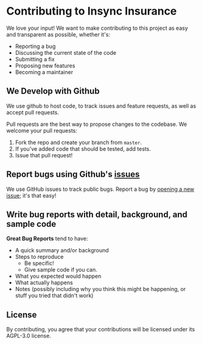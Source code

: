 # Contributing to Insync Insurance
We love your input! We want to make contributing to this project as easy and transparent as possible, whether it's:

- Reporting a bug
- Discussing the current state of the code
- Submitting a fix
- Proposing new features
- Becoming a maintainer

## We Develop with Github
We use github to host code, to track issues and feature requests, as well as accept pull requests.

Pull requests are the best way to propose changes to the codebase. We welcome your pull requests:

1. Fork the repo and create your branch from `master`.
2. If you've added code that should be tested, add tests.
3. Issue that pull request!

## Report bugs using Github's [issues](https://github.com/insyncinsurance/insyncinsurance/issues)
We use GitHub issues to track public bugs. Report a bug by [opening a new issue](); it's that easy!

## Write bug reports with detail, background, and sample code

**Great Bug Reports** tend to have:

- A quick summary and/or background
- Steps to reproduce
  - Be specific!
  - Give sample code if you can.
- What you expected would happen
- What actually happens
- Notes (possibly including why you think this might be happening, or stuff you tried that didn't work)



## License
By contributing, you agree that your contributions will be licensed under its AGPL-3.0 license.
